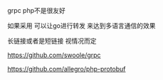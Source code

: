 
grpc php不是很友好

如果采用  可以让go进行转发  来达到多语言通信的效果

长链接或者是短链接  视情况而定


https://github.com/swoole/grpc

https://github.com/allegro/php-protobuf